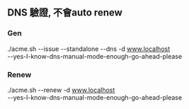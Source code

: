 ## DNS 驗證, 不會auto renew
### Gen
./acme.sh  --issue --standalone --dns   -d www.localhost \
 --yes-I-know-dns-manual-mode-enough-go-ahead-please

### Renew
./acme.sh  --renew   -d www.localhost  \
  --yes-I-know-dns-manual-mode-enough-go-ahead-please